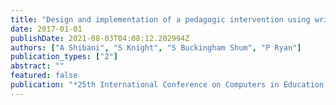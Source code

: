 ```yaml
---
title: "Design and implementation of a pedagogic intervention using writing analytics"
date: 2017-01-01
publishDate: 2021-08-03T04:08:12.202994Z
authors: ["A Shibani", "S Knight", "S Buckingham Shum", "P Ryan"]
publication_types: ["2"]
abstract: ""
featured: false
publication: "*25th International Conference on Computers in Education. Asia-Pacific …*"
---
```


